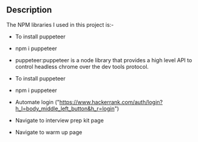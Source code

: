 ## Description
The NPM libraries I used in this project is:-
* To install puppeteer
* npm i puppeteer
* puppeteer:puppeteer is a node library that provides a high level API to control headless chrome over the dev tools protocol.
* To install puppeteer
* npm i puppeteer

* Automate login ("https://www.hackerrank.com/auth/login?h_l=body_middle_left_button&h_r=login")
* Navigate to interview prep kit page
* Navigate to warm up page
